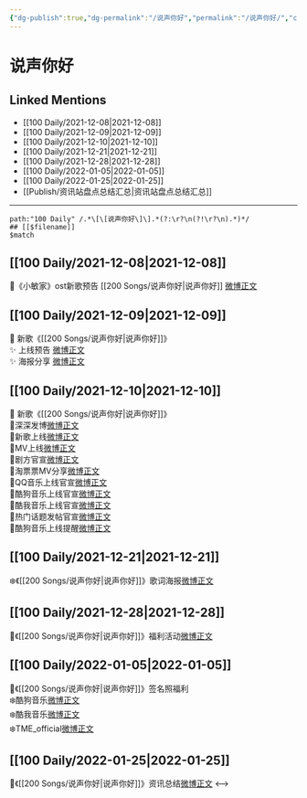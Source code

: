 ```yaml
---
{"dg-publish":true,"dg-permalink":"/说声你好","permalink":"/说声你好/","created":"2022-12-22T16:19:38.000+08:00","updated":"2023-04-10T15:57:16.295+08:00"}
---
```


# 说声你好

## Linked Mentions
- [[100 Daily/2021-12-08\|2021-12-08]]
- [[100 Daily/2021-12-09\|2021-12-09]]
- [[100 Daily/2021-12-10\|2021-12-10]]
- [[100 Daily/2021-12-21\|2021-12-21]]
- [[100 Daily/2021-12-28\|2021-12-28]]
- [[100 Daily/2022-01-05\|2022-01-05]]
- [[100 Daily/2022-01-25\|2022-01-25]]
- [[Publish/资讯站盘点总结汇总\|资讯站盘点总结汇总]]


---

```expander
path:"100 Daily" /.*\[\[说声你好\]\].*(?:\r?\n(?!\r?\n).*)*/
## [[$filename]]
$match
```
## [[100 Daily/2021-12-08\|2021-12-08]]
🌟《小敏家》ost新歌预告 [[200 Songs/说声你好\|说声你好]] [微博正文](https://m.weibo.cn/6466290670/4712076792562399)
## [[100 Daily/2021-12-09\|2021-12-09]]
💫 新歌《[[200 Songs/说声你好\|说声你好]]》  
✨ 上线预告 [微博正文](https://m.weibo.cn/6466290670/4712438224390283)  
✨ 海报分享 [微博正文](https://m.weibo.cn/6466290670/4712623147584159)
## [[100 Daily/2021-12-10\|2021-12-10]]
🌟 新歌《[[200 Songs/说声你好\|说声你好]]》  
💫深深发博[微博正文](https://m.weibo.cn/6466290670/4712800636895960)  
💫新歌上线[微博正文](https://m.weibo.cn/6466290670/4712649784559603)  
💫MV上线[微博正文](https://m.weibo.cn/6466290670/4712804513483693)  
💫剧方官宣[微博正文](https://m.weibo.cn/6466290670/4712664439456361)  
💫淘票票MV分享[微博正文](https://m.weibo.cn/6466290670/4712819540362951)  
💫QQ音乐上线官宣[微博正文](https://m.weibo.cn/6466290670/4712652658180614)  
💫酷狗音乐上线官宣[微博正文](https://m.weibo.cn/6466290670/4712653023085833)  
💫酷我音乐上线官宣[微博正文](https://m.weibo.cn/6466290670/4712653354696809)  
💫热门话题发帖官宣[微博正文](https://m.weibo.cn/6466290670/4712815702837556)  
💫酷狗音乐上线提醒[微博正文](https://m.weibo.cn/6466290670/4712647720698653)
## [[100 Daily/2021-12-21\|2021-12-21]]
❄️《[[200 Songs/说声你好\|说声你好]]》歌词海报[微博正文](https://m.weibo.cn/6466290670/4716948698435454)
## [[100 Daily/2021-12-28\|2021-12-28]]
💫《[[200 Songs/说声你好\|说声你好]]》福利活动[微博正文](https://m.weibo.cn/6466290670/4719485602499432)
## [[100 Daily/2022-01-05\|2022-01-05]]
🌟《[[200 Songs/说声你好\|说声你好]]》签名照福利  
❄️酷狗音乐[微博正文](https://m.weibo.cn/6466290670/4722234562185382)  
❄️酷我音乐[微博正文](https://m.weibo.cn/6466290670/4722245492539505)  
❄️TME_official[微博正文](https://m.weibo.cn/6466290670/4722316577079721)
## [[100 Daily/2022-01-25\|2022-01-25]]
🌟《[[200 Songs/说声你好\|说声你好]]》资讯总结[微博正文](https://m.weibo.cn/6466290670/4729649416372608)
<-->